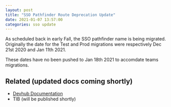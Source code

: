 ```yaml
---
layout: post
title: "SSO Pathfinder Route Deprecation Update"
date: 2021-01-07 13:57:00
categories: sso update
---
```

As scheduled back in early Fall, the SSO pathfinder name is being migrated. Originally the date for the Test and Prod migrations were respectively Dec 21st 2020 and Jan 11th 2021.

These dates have no been pushed to Jan 18th 2021 to accomdate teams migrations.

## Related (updated docs coming shortly)
- [Devhub Documentation](https://developer.gov.bc.ca/BC-Government-KeyCloak-(RH-SSO)-Service-Name-Migration-Plan#dev-sso-pathfinder-service-name-deprecated-on-dec-14th-2020)
- TIB (will be published shortly)
